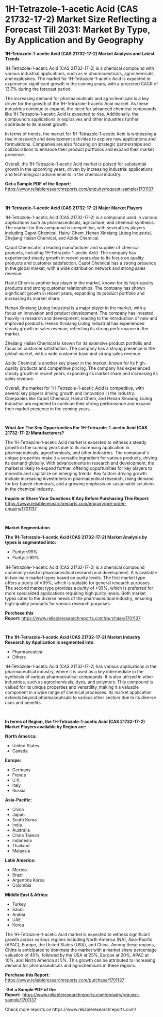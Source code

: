 <p><h1>1H-Tetrazole-1-acetic Acid (CAS 21732-17-2) Market Size Reflecting a Forecast Till 2031: Market By Type, By Application and By Geography</h1></p><p><strong>1H-Tetrazole-1-acetic Acid (CAS 21732-17-2) Market Analysis and Latest Trends</strong></p>
<p><p>1H-Tetrazole-1-acetic Acid (CAS 21732-17-2) is a chemical compound with various industrial applications, such as in pharmaceuticals, agrochemicals, and explosives. The market for 1H-Tetrazole-1-acetic Acid is expected to experience significant growth in the coming years, with a projected CAGR of 13.7% during the forecast period.</p><p>The increasing demand for pharmaceuticals and agrochemicals is a key driver for the growth of the 1H-Tetrazole-1-acetic Acid market. As these industries continue to expand, the need for advanced chemical compounds like 1H-Tetrazole-1-acetic Acid is expected to rise. Additionally, the compound's applications in explosives and other industries further contribute to its market growth.</p><p>In terms of trends, the market for 1H-Tetrazole-1-acetic Acid is witnessing a rise in research and development activities to explore new applications and formulations. Companies are also focusing on strategic partnerships and collaborations to enhance their product portfolios and expand their market presence.</p><p>Overall, the 1H-Tetrazole-1-acetic Acid market is poised for substantial growth in the upcoming years, driven by increasing industrial applications and technological advancements in the chemical industry.</p></p>
<p><strong>Get a Sample PDF of the Report:&nbsp;</strong> <a href="https://www.reliableresearchreports.com/enquiry/request-sample/1701137">https://www.reliableresearchreports.com/enquiry/request-sample/1701137</a></p>
<p>&nbsp;</p>
<p><strong>1H-Tetrazole-1-acetic Acid (CAS 21732-17-2) Major Market Players</strong></p>
<p><p>1H-Tetrazole-1-acetic Acid (CAS 21732-17-2) is a compound used in various applications such as pharmaceuticals, agriculture, and chemical synthesis. The market for this compound is competitive, with several key players including Capot Chemical, Hairui Chem, Henan Xinxiang Liutog Industrial, Zhejiang Hailan Chemical, and Azide Chemical.</p><p>Capot Chemical is a leading manufacturer and supplier of chemical products, including 1H-Tetrazole-1-acetic Acid. The company has experienced steady growth in recent years due to its focus on quality products and customer satisfaction. Capot Chemical has a strong presence in the global market, with a wide distribution network and strong sales revenue.</p><p>Hairui Chem is another key player in the market, known for its high-quality products and strong customer relationships. The company has shown significant growth in recent years, expanding its product portfolio and increasing its market share.</p><p>Henan Xinxiang Liutog Industrial is a major player in the market, with a focus on innovation and product development. The company has invested heavily in research and development, leading to the introduction of new and improved products. Henan Xinxiang Liutog Industrial has experienced steady growth in sales revenue, reflecting its strong performance in the market.</p><p>Zhejiang Hailan Chemical is known for its extensive product portfolio and focus on customer satisfaction. The company has a strong presence in the global market, with a wide customer base and strong sales revenue.</p><p>Azide Chemical is another key player in the market, known for its high-quality products and competitive pricing. The company has experienced steady growth in recent years, expanding its market share and increasing its sales revenue.</p><p>Overall, the market for 1H-Tetrazole-1-acetic Acid is competitive, with several key players driving growth and innovation in the industry. Companies like Capot Chemical, Hairui Chem, and Henan Xinxiang Liutog Industrial are expected to continue their strong performance and expand their market presence in the coming years.</p></p>
<p>&nbsp;</p>
<p><strong>What Are The Key Opportunities For 1H-Tetrazole-1-acetic Acid (CAS 21732-17-2) Manufacturers?</strong></p>
<p><p>The 1H-Tetrazole-1-acetic Acid market is expected to witness a steady growth in the coming years due to its increasing application in pharmaceuticals, agrochemicals, and other industries. The compound's unique properties make it a versatile ingredient for various products, driving its demand globally. With advancements in research and development, the market is likely to expand further, offering opportunities for key players to innovate and capitalize on emerging trends. Key factors driving growth include increasing investments in pharmaceutical research, rising demand for bio-based chemicals, and a growing emphasis on sustainable solutions in the chemical industry.</p></p>
<p><strong>Inquire or Share Your Questions If Any Before Purchasing This Report:</strong> <a href="https://www.reliableresearchreports.com/enquiry/pre-order-enquiry/1701137">https://www.reliableresearchreports.com/enquiry/pre-order-enquiry/1701137</a></p>
<p>&nbsp;</p>
<p><strong>Market Segmentation</strong></p>
<p><strong>The 1H-Tetrazole-1-acetic Acid (CAS 21732-17-2) Market Analysis by types is segmented into:</strong></p>
<p><ul><li>Purity:≤99%</li><li>Purity:＞99%</li></ul></p>
<p><p>1H-Tetrazole-1-acetic Acid (CAS 21732-17-2) is a chemical compound commonly used in pharmaceutical research and development. It is available in two main market types based on purity levels. The first market type offers a purity of ≤99%, which is suitable for general research purposes. The second market type provides a purity of >99%, which is preferred for more specialized applications requiring high purity levels. Both market types cater to the diverse needs of the pharmaceutical industry, ensuring high-quality products for various research purposes.</p></p>
<p><strong>Purchase this Report:&nbsp;</strong><a href="https://www.reliableresearchreports.com/purchase/1701137">https://www.reliableresearchreports.com/purchase/1701137</a></p>
<p>&nbsp;</p>
<p><strong>The 1H-Tetrazole-1-acetic Acid (CAS 21732-17-2) Market Industry Research by Application is segmented into:</strong></p>
<p><ul><li>Pharmaceutical</li><li>Others</li></ul></p>
<p><p>1H-Tetrazole-1-acetic Acid (CAS 21732-17-2) has various applications in the pharmaceutical industry, where it is used as a key intermediate in the synthesis of various pharmaceutical compounds. It is also utilized in other industries, such as agrochemicals, dyes, and polymers. This compound is valued for its unique properties and versatility, making it a valuable component in a wide range of chemical processes. Its market application extends beyond pharmaceuticals to various other sectors due to its diverse uses and benefits.</p></p>
<p>&nbsp;</p>
<p><strong>In terms of Region, the 1H-Tetrazole-1-acetic Acid (CAS 21732-17-2) Market Players available by Region are:</strong></p>
<p>
    <p> <strong> North America: </strong>
        <ul>
            <li>United States</li>
            <li>Canada</li>
        </ul>
        </p> 
    <p> <strong> Europe: </strong>
        <ul>
            <li>Germany</li>
            <li>France</li>
            <li>U.K.</li>
            <li>Italy</li>
            <li>Russia</li>
        </ul>
        </p> 
    <p> <strong> Asia-Pacific: </strong>
        <ul>
            <li>China</li>
            <li>Japan</li>
            <li>South Korea</li>
            <li>India</li>
            <li>Australia</li>
            <li>China Taiwan</li>
            <li>Indonesia</li>
            <li>Thailand</li>
            <li>Malaysia</li>
        </ul>
        </p> 
    <p> <strong> Latin America: </strong>
        <ul>
            <li>Mexico</li>
            <li>Brazil</li>
            <li>Argentina Korea</li>
            <li>Colombia</li>
        </ul>
        </p> 
    <p> <strong> Middle East & Africa: </strong>
        <ul>
            <li>Turkey</li>
            <li>Saudi</li>
            <li>Arabia</li>
            <li>UAE</li>
            <li>Korea</li>
        </ul>
    </p>
    </p>
<p><p>The 1H-Tetrazole-1-acetic Acid market is expected to witness significant growth across various regions including North America (NA), Asia-Pacific (APAC), Europe, the United States (USA), and China. Among these regions, China is anticipated to dominate the market with a market share percentage valuation of 40%, followed by the USA at 25%, Europe at 20%, APAC at 10%, and North America at 5%. This growth can be attributed to increasing demand for pharmaceuticals and agrochemicals in these regions.</p></p>
<p><strong>Purchase this Report: </strong><a href="https://www.reliableresearchreports.com/purchase/1701137">https://www.reliableresearchreports.com/purchase/1701137</a></p>
<p>&nbsp;<strong>Get a Sample PDF of the Report:&nbsp;&nbsp;</strong><a href="https://www.reliableresearchreports.com/enquiry/request-sample/1701137">https://www.reliableresearchreports.com/enquiry/request-sample/1701137</a></p>
<p><strong></strong></p>
<p>Check more reports on https://www.reliableresearchreports.com/</p>